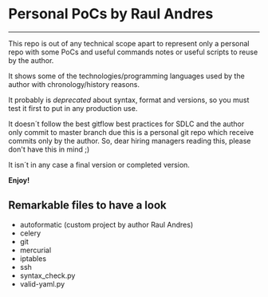# Personal PoCs by Raul Andres
---

This repo is out of any technical scope apart to represent only a personal repo with some PoCs and useful commands notes or useful scripts to reuse by the author.

It shows some of the technologies/programming languages used by the author with chronology/history reasons.

It probably is *deprecated* about syntax, format and versions, so you must test it first to put in any production use.

It doesn´t follow the best gitflow best practices for SDLC and the author only commit to master branch due this is a personal git repo which receive commits only by the author. So, dear hiring managers reading this, please don't have this in mind ;)

It isn´t in any case a final version or completed version.

**Enjoy!**

## Remarkable files to have a look

* autoformatic (custom project by author Raul Andres)
* celery
* git
* mercurial
* iptables
* ssh 
* syntax_check.py
* valid-yaml.py

